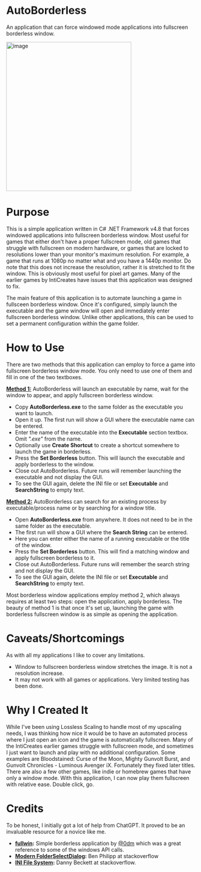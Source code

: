 # AutoBorderless
An application that can force windowed mode applications into fullscreen borderless window.

<img width="333" height="397" alt="image" src="https://github.com/user-attachments/assets/e98b6ff9-5bca-4227-a4e2-6bb13d75b4ec" />

# Purpose
This is a simple application written in C# .NET Framework v4.8 that forces windowed applications into fullscreen borderless window. Most useful for games that either don't have a proper fullscreen mode, old games that struggle with fullscreen on modern hardware, or games that are locked to resolutions lower than your monitor's maximum resolution. For example, a game that runs at 1080p no matter what and you have a 1440p monitor. Do note that this does not increase the resolution, rather it is stretched to fit the window. This is obviously most useful for pixel art games. Many of the earlier games by IntiCreates have issues that this application was designed to fix.

The main feature of this application is to automate launching a game in fullsceen borderless window. Once it's configured, simply launch the executable and the game window will open and immediately enter fullscreen borderless window. Unlike other applications, this can be used to set a permanent configuration within the game folder. 

# How to Use
There are two methods that this application can employ to force a game into fullscreen borderless window mode. You only need to use one of them and fill in one of the two textboxes.

<ins>**Method 1:**</ins> AutoBorderless will launch an executable by name, wait for the window to appear, and apply fullscreen borderless window.
- Copy **AutoBorderless.exe** to the same folder as the executable you want to launch.
- Open it up. The first run will show a GUI where the executable name can be entered.
- Enter the name of the executable into the **Executable** section textbox. Omit *".exe"* from the name.
- Optionally use **Create Shortcut** to create a shortcut somewhere to launch the game in borderless.
- Press the **Set Borderless** button. This will launch the executable and apply borderless to the window.
- Close out AutoBorderless. Future runs will remember launching the executable and not display the GUI.
- To see the GUI again, delete the INI file or set **Executable** and **SearchString** to empty text.

<ins>**Method 2:**</ins> AutoBorderless can search for an existing process by executable/process name or by searching for a window title.
- Open **AutoBorderless.exe** from anywhere. It does not need to be in the same folder as the executable.
- The first run will show a GUI where the **Search String** can be entered.
- Here you can enter either the name of a running executable or the title of the window.
- Press the **Set Borderless** button. This will find a matching window and apply fullscreen borderless to it.
- Close out AutoBorderless. Future runs will remember the search string and not display the GUI.
- To see the GUI again, delete the INI file or set **Executable** and **SearchString** to empty text.

Most borderless window applications employ method 2, which always requires at least two steps: open the application, apply borderless. The beauty of method 1 is that once it's set up, launching the game with borderless fullscreen window is as simple as opening the application.

# Caveats/Shortcomings
As with all my applications I like to cover any limitations.
- Window to fullscreen borderless window stretches the image. It is not a resolution increase.
- It may not work with all games or applications. Very limited testing has been done.

# Why I Created It
While I've been using Lossless Scaling to handle most of my upscaling needs, I was thinking how nice it would be to have an automated process where I just open an icon and the game is automatically fullscreen. Many of the IntiCreates earlier games struggle with fullscreen mode, and sometimes I just want to launch and play with no additional configuration. Some examples are Bloodstained: Curse of the Moon, Mighty Gunvolt Burst, and Gunvolt Chronicles - Luminous Avenger iX. Fortunately they fixed later titles. There are also a few other games, like indie or homebrew games that have only a window mode. With this application, I can now play them fullscreen with relative ease. Double click, go.

# Credits
To be honest, I initially got a lot of help from ChatGPT. It proved to be an invaluable resource for a novice like me.
- **[fullwin](https://github.com/0dm/fullwin):** Simple borderless application by [@0dm](https://github.com/0dm) which was a great reference to some of the windows API calls.
- **[Modern FolderSelectDialog](https://stackoverflow.com/questions/66823581/use-the-upgraded-folderbrowserdialog-vista-style-in-powershell):** Ben Philipp at stackoverflow
- **[INI File System](https://stackoverflow.com/questions/217902/reading-writing-an-ini-file):** Danny Beckett at stackoverflow.
